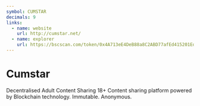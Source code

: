 ```yaml
---
symbol: CUMSTAR
decimals: 9
links:
  - name: website
    url: http://cumstar.net/
  - name: explorer
    url: https://bscscan.com/token/0x4A713eE4DeB88a8C2ABD77afEd415201Edb6F1fa
---
```


# Cumstar

Decentralised Adult Content Sharing 18+ Content sharing platform powered by Blockchain technology. Immutable. Anonymous.
